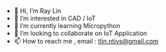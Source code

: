 - 👋 Hi, I’m Ray Lin
- 👀 I’m interested in CAD / IoT
- 🌱 I’m currently learning Micropython
- 💞️ I’m looking to collaborate on IoT Application
- 📫 How to reach me , email : tlin.ntivs@gmail.com

<!---
tlinntivs/tlinntivs is a ✨ special ✨ repository because its `README.md` (this file) appears on your GitHub profile.
You can click the Preview link to take a look at your changes.
--->
